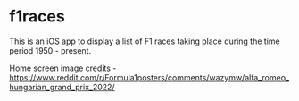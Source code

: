 # f1races
This is an iOS app to display a list of F1 races taking place during the time period 1950 - present. 

Home screen image credits - https://www.reddit.com/r/Formula1posters/comments/wazymw/alfa_romeo_hungarian_grand_prix_2022/
